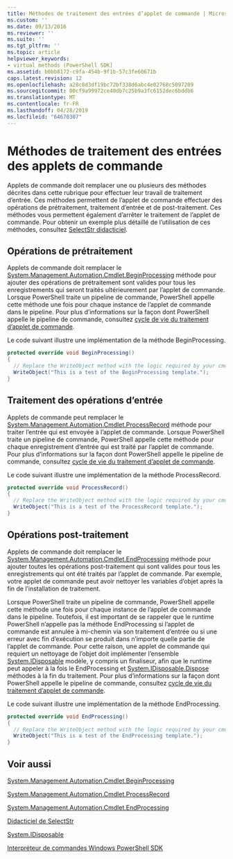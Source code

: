 ```yaml
---
title: Méthodes de traitement des entrées d’applet de commande | Microsoft Docs
ms.custom: ''
ms.date: 09/13/2016
ms.reviewer: ''
ms.suite: ''
ms.tgt_pltfrm: ''
ms.topic: article
helpviewer_keywords:
- virtual methods (PowerShell SDK]
ms.assetid: b0bb8172-c9fa-454b-9f1b-57c3fe60671b
caps.latest.revision: 12
ms.openlocfilehash: a28c8d3df19bc72bf338d6abc4e02768c5097209
ms.sourcegitcommit: 00cf9a99972ce40db7c25b9a3fc6152dec6bddb6
ms.translationtype: MT
ms.contentlocale: fr-FR
ms.lasthandoff: 04/28/2019
ms.locfileid: "64670307"
---
```

# <a name="cmdlet-input-processing-methods"></a>Méthodes de traitement des entrées des applets de commande

Applets de commande doit remplacer une ou plusieurs des méthodes décrites dans cette rubrique pour effectuer leur travail de traitement d’entrée.
Ces méthodes permettent de l’applet de commande effectuer des opérations de prétraitement, traitement d’entrée et de post-traitement.
Ces méthodes vous permettent également d’arrêter le traitement de l’applet de commande.
Pour obtenir un exemple plus détaillé de l’utilisation de ces méthodes, consultez [SelectStr didacticiel](selectstr-tutorial.md).

## <a name="pre-processing-operations"></a>Opérations de prétraitement

Applets de commande doit remplacer le [System.Management.Automation.Cmdlet.BeginProcessing](/dotnet/api/System.Management.Automation.Cmdlet.BeginProcessing) méthode pour ajouter des opérations de prétraitement sont valides pour tous les enregistrements qui seront traités ultérieurement par l’applet de commande.
Lorsque PowerShell traite un pipeline de commande, PowerShell appelle cette méthode une fois pour chaque instance de l’applet de commande dans le pipeline.
Pour plus d’informations sur la façon dont PowerShell appelle le pipeline de commande, consultez [cycle de vie du traitement d’applet de commande](/previous-versions/ms714429(v=vs.85)).

Le code suivant illustre une implémentation de la méthode BeginProcessing.

```csharp
protected override void BeginProcessing()
{
  // Replace the WriteObject method with the logic required by your cmdlet.
  WriteObject("This is a test of the BeginProcessing template.");
}
```

## <a name="input-processing-operations"></a>Traitement des opérations d’entrée

Applets de commande peut remplacer le [System.Management.Automation.Cmdlet.ProcessRecord](/dotnet/api/System.Management.Automation.Cmdlet.ProcessRecord) méthode pour traiter l’entrée qui est envoyée à l’applet de commande.
Lorsque PowerShell traite un pipeline de commande, PowerShell appelle cette méthode pour chaque enregistrement d’entrée qui est traité par l’applet de commande.
Pour plus d’informations sur la façon dont PowerShell appelle le pipeline de commande, consultez [cycle de vie du traitement d’applet de commande](/previous-versions/ms714429(v=vs.85)).

Le code suivant illustre une implémentation de la méthode ProcessRecord.

```csharp
protected override void ProcessRecord()
{
  // Replace the WriteObject method with the logic required by your cmdlet.
  WriteObject("This is a test of the ProcessRecord template.");
}
```

## <a name="post-processing-operations"></a>Opérations post-traitement

Applets de commande doit remplacer le [System.Management.Automation.Cmdlet.EndProcessing](/dotnet/api/System.Management.Automation.Cmdlet.EndProcessing) méthode pour ajouter toutes les opérations post-traitement qui sont valides pour tous les enregistrements qui ont été traités par l’applet de commande.
Par exemple, votre applet de commande peut avoir nettoyer les variables d’objet après la fin de l’installation de traitement.

Lorsque PowerShell traite un pipeline de commande, PowerShell appelle cette méthode une fois pour chaque instance de l’applet de commande dans le pipeline.
Toutefois, il est important de se rappeler que le runtime PowerShell n’appelle pas la méthode EndProcessing si l’applet de commande est annulée à mi-chemin via son traitement d’entrée ou si une erreur avec fin d’exécution se produit dans n’importe quelle partie de l’applet de commande.
Pour cette raison, une applet de commande qui requiert un nettoyage de l’objet doit implémenter l’ensemble [System.IDisposable](/dotnet/api/System.IDisposable) modèle, y compris un finaliseur, afin que le runtime peut appeler à la fois le EndProcessing et [ System.IDisposable.Dispose](/dotnet/api/System.IDisposable.Dispose) méthodes à la fin du traitement.
Pour plus d’informations sur la façon dont PowerShell appelle le pipeline de commande, consultez [cycle de vie du traitement d’applet de commande](/previous-versions/ms714429(v=vs.85)).

Le code suivant illustre une implémentation de la méthode EndProcessing.

```csharp
protected override void EndProcessing()
{
  // Replace the WriteObject method with the logic required by your cmdlet.
  WriteObject("This is a test of the EndProcessing template.");
}
```

## <a name="see-also"></a>Voir aussi

[System.Management.Automation.Cmdlet.BeginProcessing](/dotnet/api/System.Management.Automation.Cmdlet.BeginProcessing)

[System.Management.Automation.Cmdlet.ProcessRecord](/dotnet/api/System.Management.Automation.Cmdlet.ProcessRecord)

[System.Management.Automation.Cmdlet.EndProcessing](/dotnet/api/System.Management.Automation.Cmdlet.EndProcessing)

[Didacticiel de SelectStr](selectstr-tutorial.md)

[System.IDisposable](/dotnet/api/System.IDisposable)

[Interpréteur de commandes Windows PowerShell SDK](../windows-powershell-reference.md)
